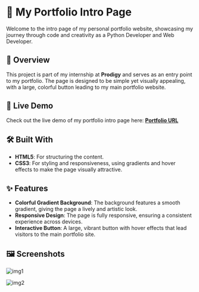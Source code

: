 # 🎨 My Portfolio Intro Page

Welcome to the intro page of my personal portfolio website, showcasing my journey through code and creativity as a Python Developer and Web Developer.

## 🌟 Overview

This project is part of my internship at **Prodigy** and serves as an entry point to my portfolio. The page is designed to be simple yet visually appealing, with a large, colorful button leading to my main portfolio website.

## 🔗 Live Demo

Check out the live demo of my portfolio intro page here: [**Portfolio URL**](https://your-portfolio-url.com)

## 🛠️ Built With

- **HTML5**: For structuring the content.
- **CSS3**: For styling and responsiveness, using gradients and hover effects to make the page visually attractive.

## ✨ Features

- **Colorful Gradient Background**: The background features a smooth gradient, giving the page a lively and artistic look.
- **Responsive Design**: The page is fully responsive, ensuring a consistent experience across devices.
- **Interactive Button**: A large, vibrant button with hover effects that lead visitors to the main portfolio site.

## 🖼️ Screenshots

![img1](https://github.com/user-attachments/assets/c8184622-6644-4894-ba41-48031554bb44)


![img2](https://github.com/user-attachments/assets/86bb2049-47bf-4dfa-bd3f-3846aca86289)

